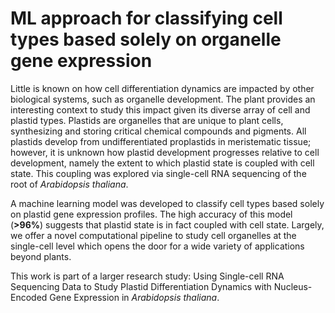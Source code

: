# ML approach for classifying cell types based solely on organelle gene expression
Little is known on how cell differentiation dynamics are impacted by other biological systems, such as organelle development. The plant provides an interesting context to study this impact given its diverse array of cell and plastid types. Plastids are organelles that are unique to plant cells, synthesizing and storing critical chemical compounds and pigments. All plastids develop from undifferentiated proplastids in meristematic tissue; however, it is unknown how plastid development progresses relative to cell development, namely the extent to which plastid state is coupled with cell state. This coupling was explored via single-cell RNA sequencing of the root of *Arabidopsis thaliana*. 

A machine learning model was developed to classify cell types based solely on plastid gene expression profiles. The high accuracy of this model (**>96%**) suggests that plastid state is in fact coupled with cell state. Largely, we offer a novel computational pipeline to study cell organelles at the single-cell level which opens the door for a wide variety of applications beyond plants. 

This work is part of a larger research study: Using Single-cell RNA Sequencing Data to Study Plastid Differentiation Dynamics with Nucleus-Encoded Gene Expression in *Arabidopsis thaliana*.